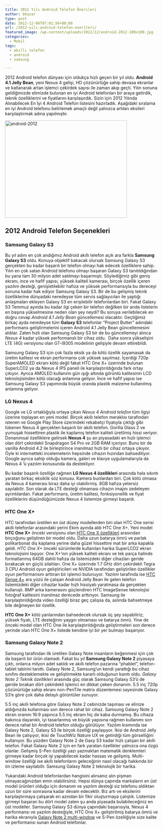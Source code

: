 ```yaml
---
title: 2012 Yılı Android Telefon Önerileri
author: bkazar
type: post
date: 2012-12-06T07:01:56+00:00
url: /2012-yili-android-telefon-onerileri/
featured_image: /wp-content/uploads/2012/12/android-2012-100x100.jpg
categories:
  - Mobil
tags:
  - akıllı telefon
  - android
  - samsung

---
```

2012 Android telefon dünyası için oldukça hızlı geçen bir yıl oldu. **Android 4.1 Jelly Bean**, yeni Nexus 4 gelişi, HD çözünürlüğe sahip devasa ekranlar ve katlanarak artan işlemci çekirdek sayısı ile zaman akıp geçti. Yılın sonuna geldiğimizde elimizde bulunan en iyi Android telefonları bir araya getirdik, teknik özelliklerini ve fiyatlarını karşılaşırdık. Sizin için 2012 Yılında Alınabilecek En İyi 4 Android Telefon listesini hazırladık. Aşağıdaki sıralama en iyi Android telefonu belirlemek amaçlı değil yalnızca artıları eksileri karşılaştırmak adına yapılmıştır.

<img class="aligncenter size-large wp-image-9637" title="android-2012" src="https://www.murekkep.org/wp-content/uploads/2012/12/android-2012-400x320.jpg" alt="android-2012" width="400" height="320" srcset="https://www.murekkep.org/wp-content/uploads/2012/12/android-2012-400x320.jpg 400w, https://www.murekkep.org/wp-content/uploads/2012/12/android-2012-50x40.jpg 50w, https://www.murekkep.org/wp-content/uploads/2012/12/android-2012-125x100.jpg 125w, https://www.murekkep.org/wp-content/uploads/2012/12/android-2012-249x200.jpg 249w, https://www.murekkep.org/wp-content/uploads/2012/12/android-2012-380x305.jpg 380w, https://www.murekkep.org/wp-content/uploads/2012/12/android-2012.jpg 815w" sizes="(max-width: 400px) 100vw, 400px" /> 

## 2012 Android Telefon Seçenekleri

### Samsung Galaxy S3

Bu yıl adını en çok andığımız Android akıllı telefon açık ara farkla **Samsung Galaxy S3** oldu. Konuya objektif bakacak olursak Samsung Galaxy S3 gerçekten bu kadar başarılı bir telefon olmayı hak edecek özelliklere sahip. Yılın en çok satan Android telefonu olmayı başaran Galaxy S3 tanıtıldığından bu yana tam 30 milyon adet satılmayı başarmıştı. Söylediğimiz gibi geniş ekranı, ince ve hafif yapısı, yüksek kaliteli kamerası, birçok özellik içeren yazılım desteği, genişletilebilir hafıza ve yüksek performansıyla bu dereceyi sonuna kadar hak ediyor Samsung Galaxy S3. Bir de bu gelişmiş teknik özelliklerine dünyadaki neredeyse tüm servis sağlayıcıları ile yaptığı anlaşmaları ekleyen Galaxy S3 en erişilebilir telefonlardan biri. Fakat Galaxy S3 Temmuz ayında bu kadar ilgi çeken bir telefon değilken bir anda listelerin en başına yükselmesine neden olan şey neydi? Bu soruya verilebilecek en doğru cevap _Android 4.1 Jelly Bean_ güncellemesi olacaktır. Geçtiğimiz birkaç ayda neredeyse tüm **Galaxy S3** telefonlar “Project Butter” adındaki performans geliştirmelerini içeren Android 4.1 Jelly Bean güncellemesini aldılar. Zaten hızlı olan Samsung Galaxy S3 bir de bu güncellemeyi alınca _Nexus 4_ kadar yüksek performanslı bir cihaz oldu.  Daha sonra yükselişini LTE (4G) versiyonu olan GT-i9305 modelinin gelişiyle devam ettirebildi.

Samsung Galaxy S3 için çok fazla eksik ya da kötü özellik sayamasak da üretim kalitesi ve ekran performansı çok yüksek sayılmaz. İçerdiği 720p SuperAMOLED ekranı kötü değil fakat HTC One X+ üzerinde bulunan SuperLCD2 ya da Nexus 4 IPS paneli ile karşılaştırıldığında fark ortay çıkıyor. Ayrıca AMOLED kullanımı gün ışığı altında görüntü kalitesinin LCD teknolojisinden kötü olacağı anlamına geliyor. İnce ve hafif yapısı ise Samsung Galaxy S3 yapımında büyük oranda plastik malzeme kullanılmış anlamına geliyor.

### LG Nexus 4

Google ve LG ortaklığıyla ortaya çıkan _Nexus 4 Android telefon_ tüm ilgiyi üzerine toplayan en yeni model. Birçok akıllı telefon meraklısı tarafından istenen ve Google Play Store üzerindeki rekabetçi fiyatıyla çıktığı gibi tükenen Nexus 4 gerçekten başarılı bir akıllı telefon. Gorilla Glass 2 ve yumuşak hissettiren plastik ile kaplamış telefon kaliteli üretilmiş hissi veriyor. Donanımsal özelliklere gelirsek **Nexus 4** şu an piyasadaki en hızlı işlemci olan dört çekirdekli Snapdragon S4 Pro ve 2GB RAM içeriyor. Bunu bir de vanilla Android 4.2 ile birleştirince inanılmaz hızlı bir cihaz ortaya çıkıyor. Öyle ki internetteki incelemelerin hepsinde cihazın hızından bahsediliyor. Google ayrıca sahip olduğu kamera, galeri ve klavye uygulamalarıyla da Nexus 4 ’ü yazılım konusunda da destekliyor.

Bu kadar başarılı özelliğe rağmen **LG Nexus 4 özellikleri** arasında hala sıkıntı yaratan birkaç eksiklik söz konusu. Kamera bunlardan biri. Çok kötü olmasa da Nexus 4 kamerası biraz daha iyi olabilirmiş. 8GB hafıza yetersiz sayılabilir. Son olarak da LTE desteği olmaması cihazın imajını zedeleyen ayrıntılardan. Fakat performans, üretim kalitesi, fonksiyonellik ve fiyat özelliklerini düşündüğümüzde Nexus 4 listemize girmeyi başardı.

### HTC One X+

HTC tarafından üretilen en üst düzey modellerden biri olan HTC One serisi akıllı telefonlar arasındaki yerini Ekim ayında aldı HTC One X+. Yeni model **HTC One X+** önceki versiyonu olan [HTC One X özellikleri][1] arasından birçoğunu geliştiren bir model oldu. Daha uzun batarya ömrü ve parlak polikarbonat dış kaplama yerine daha güzel hissettire mat bir arka kapakla geldi. _HTC One X+_ önceki sürümlerde kullanılan harika SuperLCD2 ekran teknolojisini taşıyor. One X+’nın yüksek kaliteli ekranı ve tek parça halinde formatlanmış 64GB dahili hafıza da listemizdeki diğer cihazları geride bırakacak en güçlü silahları. One X+ üzerinde 1.7 GHz dört çekirdekli Tegra 3 CPU Android oyun geliştiricileri ve NVIDIA tarafından geliştirilen özellikler oyun performansını arttıran bir işlemci bulunuyor. Yazılım tarafında ise <span style="text-decoration: underline;">HTC Sense 4+</span> ara yüzü ile çalışan Android Jelly Bean ile gelen telefon listemizdeki diğer cihazlar kadar hızlı hissiyatı yaratmasa da gerçekten kullanışlı. 8MP arka kamerasını güçlendiren HTC ImageSense teknolojisi fotoğraf kalitesini inanılmaz derecede arttırıyor. Samsung ile karşılaştırıldığında video özelliği biraz geç çalışsa da, aslında bahsetmeye bile değmeyen bir özellik.

**HTC One X+** kötü yanlarından bahsedecek olursak üç şey sayabiliriz; yüksek fiyatı, LTE desteğinin yaygın olmaması ve batarya ömrü. Yine de önceki model olan HTC One ile karşılaştırıldığında geliştirmeleri son derece yerinde olan HTC One X+ listede kendine iyi bir yer bulmayı başarıyor.

### Samsung Galaxy Note 2

Samsung tarafından ilk üretilen Galaxy Note insanların beğenmesi için çok da başarılı bir ürün olamadı. Fakat bu yıl **Samsung Galaxy Note 2** piyasaya çıktı, onlarca milyon adet satıldı ve akıllı telefon pazarına “phablet”, telefon-tablet tabirini tanıttı. Galaxy Note 2, Samsung’un kendi yarattığı bu cihaz sınıfını desteklemekte ve geliştirmekte kararlı olduğunun kanıtı oldu. _Galaxy Note 2 Teknik özellikleri_ arasında güç olarak Samsung Galaxy S3’ü de geride bırakan dört çekirdekli işlemci en dikkat çeken donanım. 5.5 inç 720p çözünürlüğe sahip ekranı non-PenTile matrix düzenlemesi sayesinde Galaxy S3’e göre çok daha detaylı görüntüler sunuyor.

5.5 inç akıllı telefona göre Galaxy Note 2 cebinizde taşıması ve elinize aldığınızda kullanması son derece rahat bir cihaz. Samsung Galaxy Note 2 ekran oranını 16:9 yapınca 5.5 inç ekranı hiç de kaba durmamış. Bu cihaza bakınca dayanıklı, iyi tasarlanmış ve büyük yapısına rağmen kullanımı son derece rahat bir Android telefon olduğu görülüyor. Yazılım kısmında ise Galaxy Note 2, Galaxy S3 ile birçok özelliği paylaşıyor. İkisi de Android Jelly Bean ile çalışıyor, ikisi de TouchWiz Nature UX ve getirdiği tüm görselliğini kullanıyor. Bu yüzden Galaxy Note 2 de Gaxy S3 kadar hızlı çalışan bir akıllı telefon. Fakat Galaxy Note 2 için en fark yaratan özellikler yalnızca ona özgü olanlar. Gelişmiş S-Pen özelliği yazı yazmaktan matematik denklemleri girmeye kadar birçok işi yapabilecek kadar hassas ve gelişmiş. Multi-window özelliği ise akıllı telefonların geleceğinin nasıl olacağı hakkında bir ön izleme sayılabilir. Samsung Galaxy Note 2 teknolojik bir harika.

Yukarıdaki Android telefonlardan hangisini alırsanız alın pişman olmayacağınızdan emin olabilirsiniz. Hepsi dünya çapında markaların en üst model ürünleri olduğu için donanım ve yazılım desteği siz telefonu aldıktan uzun bir süre sonrasına kadar devam edecektir. Biz artı ve eksilerini karşılaştırmaya çalışarak en azından bir fikir oluşturmaya çalıştık. Listemize girmeyi başaran bu dört model zaten şu anda piyasada bulabileceğiniz en üst modeller. Samsung Galaxy S3 dünya çapındaki başarısıyla, Nexus 4 performansı ve yazılım desteğiyle, HTC One X+ geliştirilmiş batarya ömrü ve harika ekranıyla [Galaxy Note 2 multi-window][2] ve S-Pen özelliğiyle size kalite ve performansı sunan Android telefonlar.

 [1]: https://www.murekkep.org/htc-one-x-android-4-1-jelly-bean-guncellemesi-geldi-9318 "htc one x android 4.1"
 [2]: https://www.murekkep.org/samsung-galaxy-s3-multi-window-kullanabilecek-9177 "multi window"